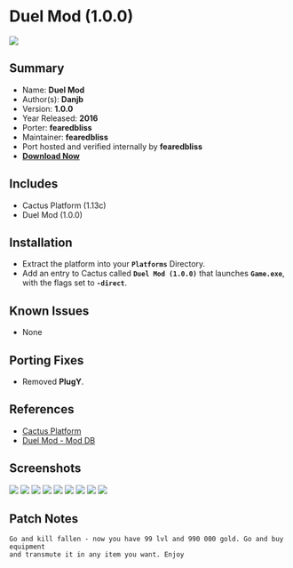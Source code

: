 # Duel Mod (1.0.0)

![](https://xyinn.org/diablo/platforms/platinum/Duel_Mod_1.0.0/screenshots/Screenshot001.jpg)

## Summary

- Name: **Duel Mod**
- Author(s): **Danjb**
- Version: **1.0.0**
- Year Released: **2016**
- Porter: **fearedbliss**
- Maintainer: **fearedbliss**
- Port hosted and verified internally by **fearedbliss**
- [**Download Now**](https://xyinn.org/diablo/platforms/platinum/Duel_Mod_1.0.0/)

## Includes

- Cactus Platform (1.13c)
- Duel Mod (1.0.0)

## Installation

- Extract the platform into your **`Platforms`** Directory.
- Add an entry to Cactus called **`Duel Mod (1.0.0)`** that launches
  **`Game.exe`**, with the flags set to **`-direct`**.

## Known Issues

- None

## Porting Fixes

- Removed **PlugY**.

## References

- [Cactus Platform](https://github.com/fearedbliss/Cactus)
- [Duel Mod - Mod DB](https://www.moddb.com/mods/duel-mod-by-danjb/downloads/duel-mod-by-danjb)

## Screenshots

![](https://xyinn.org/diablo/platforms/platinum/Duel_Mod_1.0.0/screenshots/Screenshot002.jpg)
![](https://xyinn.org/diablo/platforms/platinum/Duel_Mod_1.0.0/screenshots/Screenshot003.jpg)
![](https://xyinn.org/diablo/platforms/platinum/Duel_Mod_1.0.0/screenshots/Screenshot004.jpg)
![](https://xyinn.org/diablo/platforms/platinum/Duel_Mod_1.0.0/screenshots/Screenshot005.jpg)
![](https://xyinn.org/diablo/platforms/platinum/Duel_Mod_1.0.0/screenshots/Screenshot006.jpg)
![](https://xyinn.org/diablo/platforms/platinum/Duel_Mod_1.0.0/screenshots/Screenshot007.jpg)
![](https://xyinn.org/diablo/platforms/platinum/Duel_Mod_1.0.0/screenshots/Screenshot008.jpg)
![](https://xyinn.org/diablo/platforms/platinum/Duel_Mod_1.0.0/screenshots/Screenshot009.jpg)
![](https://xyinn.org/diablo/platforms/platinum/Duel_Mod_1.0.0/screenshots/Screenshot010.jpg)

## Patch Notes

```
Go and kill fallen - now you have 99 lvl and 990 000 gold. Go and buy equipment
and transmute it in any item you want. Enjoy
```